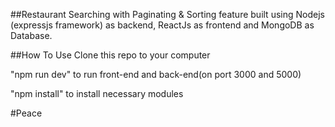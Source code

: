 
##Restaurant Searching with Paginating & Sorting feature built using Nodejs (expressjs framework) as backend, ReactJs as frontend and MongoDB as Database.

##How To Use
Clone this repo to your computer

"npm run dev" to run front-end and back-end(on port 3000 and 5000)

"npm install" to install necessary modules

#Peace








